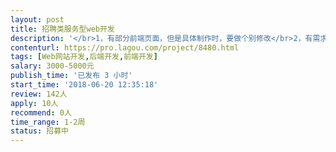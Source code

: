 ```yaml
---                
layout: post       
title: 招聘类服务型web开发           
description: '</br>1，有部分前端页面，但是具体制作时，要做个别修改</br>2，有需求文档，</br>3，要求java制作，</br>4，需求简单。</br>'     
contenturl: https://pro.lagou.com/project/8480.html      
tags: [Web网站开发,后端开发,前端开发]            
salary: 3000-5000元          
publish_time: '已发布 3 小时'         
start_time: '2018-06-20 12:35:18'           
review: 142人                   
apply: 10人                   
recommend: 0人                   
time_range: 1-2周              
status: 招募中                  
---                 
```

